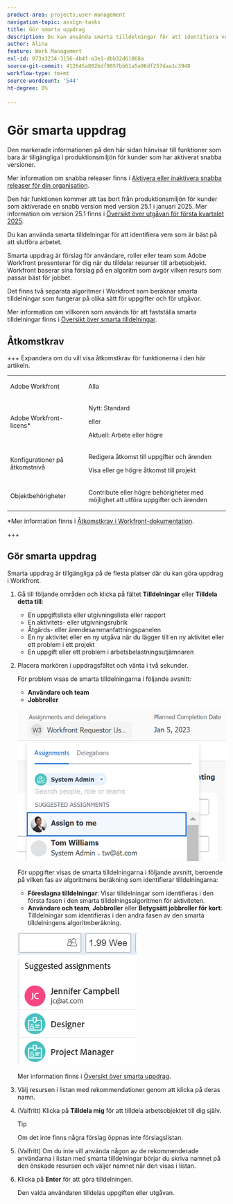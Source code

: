 ```yaml
---
product-area: projects;user-management
navigation-topic: assign-tasks
title: Gör smarta uppdrag
description: Du kan använda smarta tilldelningar för att identifiera vem som är bäst på att slutföra arbetet. Smarta tilldelningar är förslag för användare, roller eller team som Adobe Workfront presenterar för dig när du tilldelar arbetsobjekt till resurser baserat på en algoritm som avgör vilken resurs som passar bäst för jobbet. Mer information om smarta uppdrag finns i Översikt över smarta uppdrag.
author: Alina
feature: Work Management
exl-id: 073a3234-3156-4b4f-a3e1-dbb32d61068a
source-git-commit: 412645a802bdf9057bb61a5a96df257daa1c3948
workflow-type: tm+mt
source-wordcount: '544'
ht-degree: 0%

---
```


# Gör smarta uppdrag

<!--Audited: 07/2024-->

<!--keep the yellow around the Rate card job roles and the Preview intro for those-->

<span class="preview">Den markerade informationen på den här sidan hänvisar till funktioner som bara är tillgängliga i produktionsmiljön för kunder som har aktiverat snabba versioner.</span>

<span class="preview">Mer information om snabba releaser finns i [Aktivera eller inaktivera snabba releaser för din organisation](/help/quicksilver/administration-and-setup/set-up-workfront/configure-system-defaults/enable-fast-release-process.md).</span>

<span class="preview"> Den här funktionen kommer att tas bort från produktionsmiljön för kunder som aktiverade en snabb version med version 25.1 i januari 2025. Mer information om version 25.1 finns i [Översikt över utgåvan för första kvartalet 2025](/help/quicksilver/product-announcements/product-releases/25-q1-release-activity/25-q1-release-overview.md).

Du kan använda smarta tilldelningar för att identifiera vem som är bäst på att slutföra arbetet.

Smarta uppdrag är förslag för användare, roller eller team som Adobe Workfront presenterar för dig när du tilldelar resurser till arbetsobjekt. Workfront baserar sina förslag på en algoritm som avgör vilken resurs som passar bäst för jobbet.

<span class="preview">Det finns två separata algoritmer i Workfront som beräknar smarta tilldelningar som fungerar på olika sätt för uppgifter och för utgåvor.</span>

Mer information om villkoren som används för att fastställa smarta tilldelningar finns i [Översikt över smarta tilldelningar](/help/quicksilver/manage-work/tasks/assign-tasks/smart-assignments.md).

## Åtkomstkrav

+++ Expandera om du vill visa åtkomstkrav för funktionerna i den här artikeln.

<table style="table-layout:auto"> 
 <col> 
 <col> 
 <tbody> 
  <tr> 
   <td role="rowheader">Adobe Workfront</td> 
   <td> <p>Alla</p> </td> 
  </tr> 
  <tr> 
   <td role="rowheader">Adobe Workfront-licens*</td> 
   <td> <p>Nytt: Standard</p>
      eller
      <p>Aktuell: Arbete eller högre</p> </td> 
  </tr> 
  <tr> 
   <td role="rowheader">Konfigurationer på åtkomstnivå</td> 
   <td> <p>Redigera åtkomst till uppgifter och ärenden</p> <p>Visa eller ge högre åtkomst till projekt</p>  </td> 
  </tr> 
  <tr> 
   <td role="rowheader">Objektbehörigheter</td> 
   <td> <p>Contribute eller högre behörigheter med möjlighet att utföra uppgifter och ärenden</p> </td> 
  </tr> 
 </tbody> 
</table>

*Mer information finns i [Åtkomstkrav i Workfront-dokumentation](/help/quicksilver/administration-and-setup/add-users/access-levels-and-object-permissions/access-level-requirements-in-documentation.md).

+++

## Gör smarta uppdrag

Smarta uppdrag är tillgängliga på de flesta platser där du kan göra uppdrag i Workfront.

1. Gå till följande områden och klicka på fältet **Tilldelningar** eller **Tilldela detta till**:

   * En uppgiftslista eller utgivningslista eller rapport
   * En aktivitets- eller utgivningsrubrik
   * Åtgärds- eller ärendesammanfattningspanelen
   * <span class="preview">En ny aktivitet</span> eller en ny utgåva när du lägger till <span class="preview">en ny aktivitet</span> eller ett problem i ett projekt
   * En uppgift eller ett problem i arbetsbelastningsutjämnaren

1. Placera markören i uppdragsfältet och vänta i två sekunder.

   För problem visas de smarta tilldelningarna i följande avsnitt:

   * **Användare och team**
   * **Jobbroller**

   ![](assets/smart-assignments-issue-header.png)

   För uppgifter visas de smarta tilldelningarna i följande avsnitt, beroende på vilken fas av algoritmens beräkning som identifierar tilldelningarna:

   * <span class="preview">**Föreslagna tilldelningar**: Visar tilldelningar som identifieras i den första fasen i den smarta tilldelningsalgoritmen för aktiviteten.</span>
   * **Användare och team**, **Jobbroller** eller <span class="preview">**Betygsätt jobbroller för kort**</span>: Tilldelningar som identifieras i den andra fasen av den smarta tilldelningens algoritmberäkning.

   <span class="preview">![](assets/smart-assignments-task-list.png)</span>

   Mer information finns i [Översikt över smarta uppdrag](../../../manage-work/tasks/assign-tasks/smart-assignments.md).

1. Välj resursen i listan med rekommendationer genom att klicka på deras namn.

1. (Valfritt) Klicka på **Tilldela mig** för att tilldela arbetsobjektet till dig själv.

   >[!TIP]
   >
   >Om det inte finns några förslag öppnas inte förslagslistan.

1. (Valfritt) Om du inte vill använda någon av de rekommenderade användarna i listan med smarta tilldelningar börjar du skriva namnet på den önskade resursen och väljer namnet när den visas i listan.
1. Klicka på **Enter** för att göra tilldelningen.

   Den valda användaren tilldelas uppgiften eller utgåvan.
